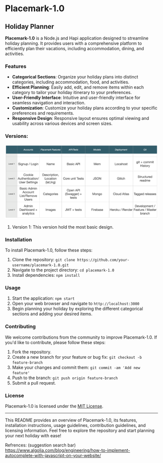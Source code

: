 # Placemark-1.0

## Holiday Planner

**Placemark-1.0** is a Node.js and Hapi application designed to streamline holiday planning. It provides users with a comprehensive platform to efficiently plan their vacations, including accommodation, dining, and activities.

### Features

- **Categorical Sections**: Organize your holiday plans into distinct categories, including accommodation, food, and activities.
- **Efficient Planning**: Easily add, edit, and remove items within each category to tailor your holiday itinerary to your preferences.
- **User-Friendly Interface**: Intuitive and user-friendly interface for seamless navigation and interaction.
- **Customization**: Customize your holiday plans according to your specific preferences and requirements.
- **Responsive Design**: Responsive layout ensures optimal viewing and usability across various devices and screen sizes.

### Versions:

![Project Version](public/images/png/versions.png)

1. Version 1: This version hold the most basic design.

### Installation

To install Placemark-1.0, follow these steps:

1. Clone the repository: `git clone https://github.com/your-username/placemark-1.0.git`
2. Navigate to the project directory: `cd placemark-1.0`
3. Install dependencies: `npm install`

### Usage

1. Start the application: `npm start`
2. Open your web browser and navigate to `http://localhost:3000`
3. Begin planning your holiday by exploring the different categorical sections and adding your desired items.

### Contributing

We welcome contributions from the community to improve Placemark-1.0. If you'd like to contribute, please follow these steps:

1. Fork the repository.
2. Create a new branch for your feature or bug fix: `git checkout -b feature-branch`
3. Make your changes and commit them: `git commit -am 'Add new feature'`
4. Push to the branch: `git push origin feature-branch`
5. Submit a pull request.

### License

Placemark-1.0 is licensed under the [MIT License](LICENSE).

---

This README provides an overview of Placemark-1.0, its features, installation instructions, usage guidelines, contribution guidelines, and licensing information. Feel free to explore the repository and start planning your next holiday with ease!

Refrences: 
(suggestion search bar)
https://www.algolia.com/blog/engineering/how-to-implement-autocomplete-with-javascript-on-your-website/
